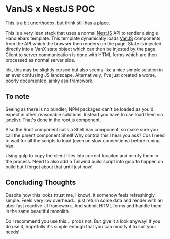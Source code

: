 # VanJS x NestJS POC

This is a bit unorthodox, but think still has a place.

This is a very lean stack that uses a normal [NestJS](https://nestjs.com) API to render a single Handlebars template. This template dynamically loads [VanJS](https://vanjs.org/) components from the API which the browser then renders on the page. State is injected directly into a VanX state object which can then be injested by the page. Client to server communication is done with HTML forms which are then processed as normal server side.

Idk, this may be slightly cursed but also seems like a nice simple solution in an ever confusing JS landscape. Alternatively, I've just created a worse, poorly documented, janky ass framework.

## To note

Seeing as there is no bundler, NPM packages can't be loaded as you'd expect in other reasonable solutions. Instead you have to use load them via [jsdelivr](https://www.jsdelivr.com/esm). That's done in the root.js component.

Also the Root component calls a Shell Van component, so make sure you call the parent component Shell! Why control this I hear you ask? Cos I need to wait for all the scripts to load (even on slow connections) before runing Van.

Using gulp to copy the client files into correct locaiton and minify them in the process. Need to also add a Tailwind build script into gulp to happen on build but I forgot about that until just now!

## Concluding Thoughts

Despite how this looks (trust me, I know), it somehow feels refreshingly simple. Feels very low overhead... just return some data and render with an uber fast reactive UI framework. And submit HTML forms and handle them in the same beautiful monolith.

Do I recommend you use this... probs not. But give it a look anyway! If you do use it, hopefully it's simple enough that you can modify it to suit your needs!

